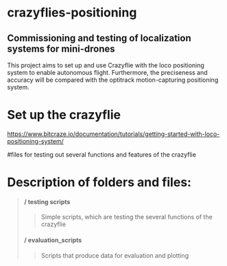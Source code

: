 # crazyflies-positioning
## Commissioning and testing of localization systems for mini-drones

This project aims to set up and use Crazyflie with the loco positioning system to enable autonomous flight.
Furthermore, the preciseness and accuracy will be compared with the optitrack motion-capturing positioning system.

# Set up the crazyflie
https://www.bitcraze.io/documentation/tutorials/getting-started-with-loco-positioning-system/



#files for testing out several functions and features of the crazyflie

# Description of folders and files:
> #### / testing scripts
>>Simple scripts, which are testing the several functions of the crazyflie
> #### / evaluation_scripts
>> Scripts that produce data for evaluation and plotting

